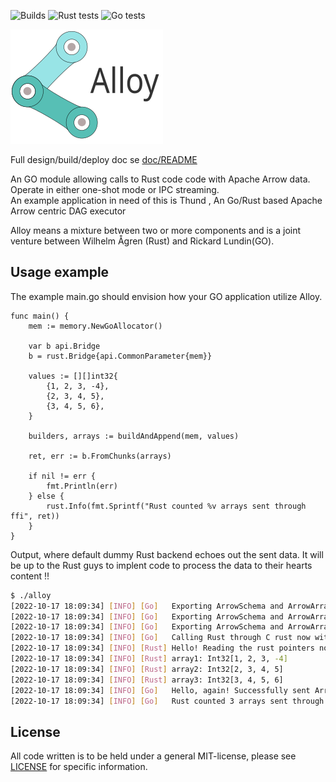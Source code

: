 ![Builds](https://github.com/Ignalina/alloy/actions/workflows/builds.yml/badge.svg)
![Rust tests](https://github.com/Ignalina/alloy/actions/workflows/rust-tests.yml/badge.svg)
![Go tests](https://github.com/Ignalina/alloy/actions/workflows/go-tests.yml/badge.svg)

![alloy](https://raw.githubusercontent.com/Ignalina/alloy/main/images/alloy.svg)<br>

Full design/build/deploy doc se [doc/README](doc/README.md)

An GO module allowing calls to Rust code code with Apache Arrow data. Operate in either one-shot mode or IPC streaming.  
An example application in need of this is Thund , An Go/Rust based Apache Arrow centric DAG executor

Alloy means a mixture between two or more components and is a joint venture between Wilhelm Ågren (Rust)  and Rickard Lundin(GO).

## Usage example
The example main.go should envision how your GO application utilize Alloy.

```golang
func main() {
	mem := memory.NewGoAllocator()

	var b api.Bridge
	b = rust.Bridge{api.CommonParameter{mem}}

	values := [][]int32{
		{1, 2, 3, -4},
		{2, 3, 4, 5},
		{3, 4, 5, 6},
	}

	builders, arrays := buildAndAppend(mem, values)

	ret, err := b.FromChunks(arrays)

	if nil != err {
		fmt.Println(err)
	} else {
		rust.Info(fmt.Sprintf("Rust counted %v arrays sent through ffi", ret))
	}
}
```

Output, where default dummy Rust backend echoes out the sent data. It will be up to the Rust guys to implent code to process the data to their hearts content !!


```bash
$ ./alloy
[2022-10-17 18:09:34] [INFO] [Go]	Exporting ArrowSchema and ArrowArray #1 to C
[2022-10-17 18:09:34] [INFO] [Go]	Exporting ArrowSchema and ArrowArray #2 to C
[2022-10-17 18:09:34] [INFO] [Go]	Exporting ArrowSchema and ArrowArray #3 to C
[2022-10-17 18:09:34] [INFO] [Go]	Calling Rust through C rust now with 3 ArrowArrays
[2022-10-17 18:09:34] [INFO] [Rust]	Hello! Reading the rust pointers now.
[2022-10-17 18:09:34] [INFO] [Rust]	array1: Int32[1, 2, 3, -4]
[2022-10-17 18:09:34] [INFO] [Rust]	array2: Int32[2, 3, 4, 5]
[2022-10-17 18:09:34] [INFO] [Rust]	array3: Int32[3, 4, 5, 6]
[2022-10-17 18:09:34] [INFO] [Go]	Hello, again! Successfully sent Arrow data to Rust.
[2022-10-17 18:09:34] [INFO] [Go]	Rust counted 3 arrays sent through rust
```


## License
All code written is to be held under a general MIT-license, please see [LICENSE](https://github.com/Ignalina/alloy/blob/main/LICENSE) for specific information.

